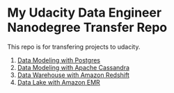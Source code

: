 # My Udacity Data Engineer Nanodegree Transfer Repo

This repo is for transfering projects to udacity.

1. [Data Modeling with Postgres](./2_Data-Modeling/lesson3-project1A)
2. [Data Modeling with Apache Cassandra](./2_Data-Modeling/lesson3-project1B)
3. [Data Warehouse with Amazon Redshift](./3_Data_Warehouses/L4_project)
4. [Data Lake with Amazon EMR](./4_Data_Lake/L5_project)

